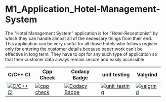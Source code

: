# M1_Application_Hotel-Management-System
The "Hotel Management System" application is for "Hotel-Receptionist" by which they can handle almost all of the necessary things from their end. This application can be very useful for all those hotels who follows register only for entering the customer details because paper work can't be effective in long term. They have to opt for any such type of application so that their customer data always remain secure and easily accessible.

|C/C++ CI | Cpp Check | Codacy Badge | unit testing | Valgrind |
|---------| ----------| -------------| -------------|----------|
|[![C/C++ CI](https://github.com/JEENA011/M1_Application_Hotel-Management-System/actions/workflows/build-cpp.yml/badge.svg)](https://github.com/JEENA011/M1_Application_Hotel-Management-System/actions/workflows/build-cpp.yml)                |   [![cpp check](https://github.com/JEENA011/M1_Application_Hotel-Management-System/actions/workflows/cppcheck-cpp.yml/badge.svg)](https://github.com/JEENA011/M1_Application_Hotel-Management-System/actions/workflows/cppcheck-cpp.yml)          |  [![Codacy Badge](https://app.codacy.com/project/badge/Grade/bb37be49de754afe8ec50cd6c46c22a8)](https://www.codacy.com/gh/JEENA011/M1_Application_Hotel-Management-System/dashboard?utm_source=github.com&amp;utm_medium=referral&amp;utm_content=JEENA011/M1_Application_Hotel-Management-System&amp;utm_campaign=Badge_Grade)       |  [![unit_testing](https://github.com/JEENA011/M1_Application_Hotel-Management-System/actions/workflows/test-cpp.yml/badge.svg)](https://github.com/JEENA011/M1_Application_Hotel-Management-System/actions/workflows/test-cpp.yml)                            |  [![valgrind](https://github.com/JEENA011/M1_Application_Hotel-Management-System/actions/workflows/valgrind-cpp.yml/badge.svg)](https://github.com/JEENA011/M1_Application_Hotel-Management-System/actions/workflows/valgrind-cpp.yml)

